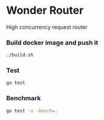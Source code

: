 # Wonder Router
High concurrency request router

### Build docker image and push it
```bash
./build.sh
```

### Test
```bash
go test
```

### Benchmark
```bash
go test -v -bench=.
```

